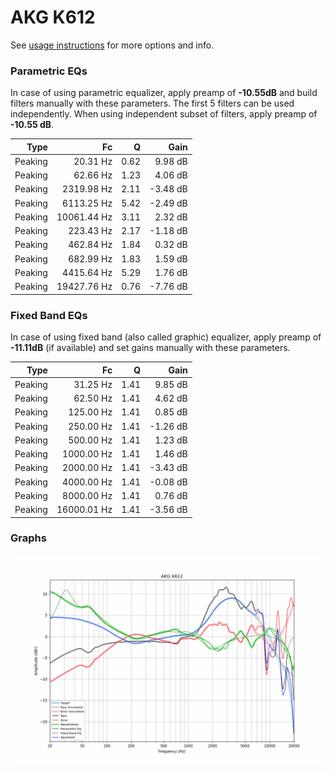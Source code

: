 # AKG K612
See [usage instructions](https://github.com/jaakkopasanen/AutoEq#usage) for more options and info.

### Parametric EQs
In case of using parametric equalizer, apply preamp of **-10.55dB** and build filters manually
with these parameters. The first 5 filters can be used independently.
When using independent subset of filters, apply preamp of **-10.55 dB**.

| Type    | Fc          |    Q | Gain     |
|--------:|------------:|-----:|---------:|
| Peaking | 20.31 Hz    | 0.62 | 9.98 dB  |
| Peaking | 62.66 Hz    | 1.23 | 4.06 dB  |
| Peaking | 2319.98 Hz  | 2.11 | -3.48 dB |
| Peaking | 6113.25 Hz  | 5.42 | -2.49 dB |
| Peaking | 10061.44 Hz | 3.11 | 2.32 dB  |
| Peaking | 223.43 Hz   | 2.17 | -1.18 dB |
| Peaking | 462.84 Hz   | 1.84 | 0.32 dB  |
| Peaking | 682.99 Hz   | 1.83 | 1.59 dB  |
| Peaking | 4415.64 Hz  | 5.29 | 1.76 dB  |
| Peaking | 19427.76 Hz | 0.76 | -7.76 dB |

### Fixed Band EQs
In case of using fixed band (also called graphic) equalizer, apply preamp of **-11.11dB**
(if available) and set gains manually with these parameters.

| Type    | Fc          |    Q | Gain     |
|--------:|------------:|-----:|---------:|
| Peaking | 31.25 Hz    | 1.41 | 9.85 dB  |
| Peaking | 62.50 Hz    | 1.41 | 4.62 dB  |
| Peaking | 125.00 Hz   | 1.41 | 0.85 dB  |
| Peaking | 250.00 Hz   | 1.41 | -1.26 dB |
| Peaking | 500.00 Hz   | 1.41 | 1.23 dB  |
| Peaking | 1000.00 Hz  | 1.41 | 1.46 dB  |
| Peaking | 2000.00 Hz  | 1.41 | -3.43 dB |
| Peaking | 4000.00 Hz  | 1.41 | -0.08 dB |
| Peaking | 8000.00 Hz  | 1.41 | 0.76 dB  |
| Peaking | 16000.01 Hz | 1.41 | -3.56 dB |

### Graphs
![](./AKG%20K612.png)